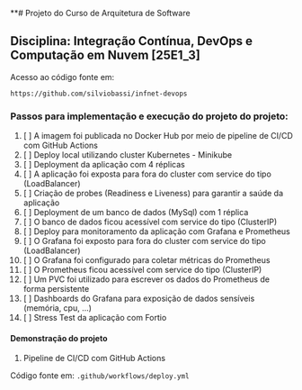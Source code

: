 **# Projeto do Curso de Arquitetura de Software

## Disciplina: Integração Contínua, DevOps e Computação em Nuvem [25E1_3]

Acesso ao código fonte em: 

```text 
https://github.com/silviobassi/infnet-devops
```
### Passos para implementação e execução do projeto do projeto:

1. [ ] A imagem foi publicada no Docker Hub por meio de pipeline de CI/CD com GitHub Actions
2. [ ] Deploy local utilizando cluster Kubernetes - Minikube
3. [ ] Deployment da aplicação com 4 réplicas
4. [ ] A aplicação foi exposta para fora do cluster com service do tipo (LoadBalancer)
5. [ ] Criação de probes (Readiness e Liveness) para garantir a saúde da aplicação
6. [ ] Deployment de um banco de dados (MySql) com 1 réplica
7. [ ] O banco de dados ficou acessível com service do tipo (ClusterIP)
8. [ ] Deploy para monitoramento da aplicação com Grafana e Prometheus
9. [ ] O Grafana foi exposto para fora do cluster com service do tipo (LoadBalancer)
10. [ ] O Grafana foi configurado para coletar métricas do Prometheus
11. [ ] O Prometheus ficou acessível com service do tipo (ClusterIP)
12. [ ] Um PVC foi utilizado para escrever os dados do Prometheus de forma persistente
13. [ ] Dashboards do Grafana para exposição de dados sensíveis (memória, cpu, ...)
14. [ ] Stress Test da aplicação com Fortio

#### Demonstração do projeto

1. Pipeline de CI/CD com GitHub Actions

Código fonte em: `.github/workflows/deploy.yml`


